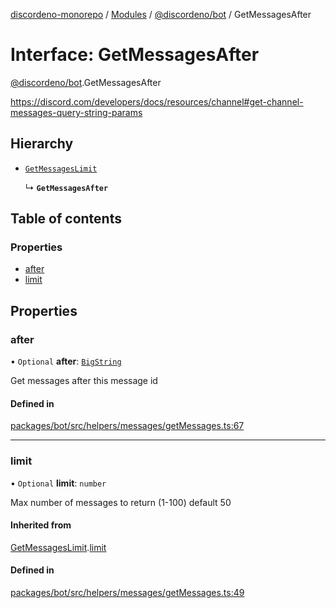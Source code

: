 [discordeno-monorepo](../README.md) / [Modules](../modules.md) / [@discordeno/bot](../modules/discordeno_bot.md) / GetMessagesAfter

# Interface: GetMessagesAfter

[@discordeno/bot](../modules/discordeno_bot.md).GetMessagesAfter

https://discord.com/developers/docs/resources/channel#get-channel-messages-query-string-params

## Hierarchy

- [`GetMessagesLimit`](discordeno_bot.GetMessagesLimit.md)

  ↳ **`GetMessagesAfter`**

## Table of contents

### Properties

- [after](discordeno_bot.GetMessagesAfter.md#after)
- [limit](discordeno_bot.GetMessagesAfter.md#limit)

## Properties

### after

• `Optional` **after**: [`BigString`](../modules/discordeno_bot.md#bigstring)

Get messages after this message id

#### Defined in

[packages/bot/src/helpers/messages/getMessages.ts:67](https://github.com/deepsarda/discordeno/blob/c6dc30bb/packages/bot/src/helpers/messages/getMessages.ts#L67)

---

### limit

• `Optional` **limit**: `number`

Max number of messages to return (1-100) default 50

#### Inherited from

[GetMessagesLimit](discordeno_bot.GetMessagesLimit.md).[limit](discordeno_bot.GetMessagesLimit.md#limit)

#### Defined in

[packages/bot/src/helpers/messages/getMessages.ts:49](https://github.com/deepsarda/discordeno/blob/c6dc30bb/packages/bot/src/helpers/messages/getMessages.ts#L49)
